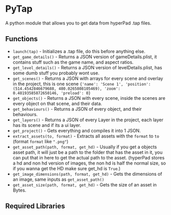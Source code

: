 # PyTap
A python module that allows you to get data from hyperPad .tap files.

## Functions
- `launch(tap)` - Initializes a .tap file, do this before anything else.
- `get_game_details()` - Returns a JSON version of gameDetails.plist, it contains stuff such as the game name, and aspect ratios.
- `get_level_details()` - Returns a JSON version of levelDetails.plist, has some dumb stuff you probably wont use.
- `get_scenes()` - Returns a JSON with arrays for every scene and overlay in the project, this is one scene `{'name': 'Scene 1', 'position': (514.4542846679688, 480.0265808105469), 'zoom': 0.48193585872650146, 'preload': 0}`
- `get_objects()` - Returns a JSON with every scene, inside the scenes are every object on that scene, and their data.
- `get_behaviours()` - Returns a JSON of every object, and their behaviours.
- `get_layers()` - Returns a JSON of every Layer in the project, each layer has its scene and if its a ui layer.
- `get_project()` - Gets everything and compiles it into 1 JSON.
- `extract_assets(to, format)` - Extracts all assets with the `format` to `to` (format `format` like `".png"`)
- `get_asset_path(path, format, get_hd)` - Usually if you get a objects asset path, it will just be a path to the folder that has the asset in it, you can put that in here to get the actual path to the asset. (hyperPad stores a hd and non hd version of images, the non hd is half the normal size, so if you wanna get the HD make sure get_hd is `True`.)
- `get_image_dimensions(path, format, get_hd)` - Gets the dimensions of an image, same inputs as `get_asset_path()`
- `get_asset_size(path, format, get_hd)` - Gets the size of an asset in Bytes.

## Required Libraries
